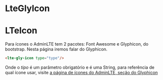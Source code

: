 # LteGlyIcon

# LTeIcon

Para ícones o AdminLTE tem 2 pacotes: Font Awesome e Glyphicon, do bootstrap. Nesta página iremos falar do Glyphicon.

```html
<lte-gly-icon type="type"/>
```

Onde o _tipo_ é um parâmetro obrigatório e é uma String, para referência de qual ícone usar, visite [a página de ícones do AdminLTE, seção do Glyphicon](https://adminlte.io/themes/AdminLTE/pages/UI/icons.html)

